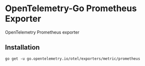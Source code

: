 # OpenTelemetry-Go Prometheus Exporter

OpenTelemetry Prometheus exporter

## Installation

```
go get -u go.opentelemetry.io/otel/exporters/metric/prometheus
```
